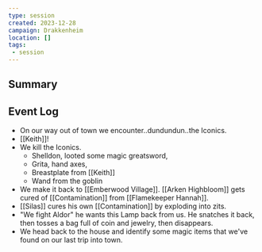 ```yaml
---
type: session
created: 2023-12-28
campaign: Drakkenheim
location: []
tags:
 - session
---
```



## Summary

## Event Log

- On our way out of town we encounter..dundundun..the Iconics.
- [[Keith]]!
- We kill the Iconics.
	- Shelldon, looted some magic greatsword, 
	- Grita, hand axes,
	- Breastplate from [[Keith]]
	- Wand from the goblin
- We make it back to [[Emberwood Village]]. [[Arken Highbloom]] gets cured of [[Contamination]] from [[Flamekeeper Hannah]].
- [[Silas]] cures his own [[Contamination]] by exploding into zits.
- "We fight Aldor" he wants this Lamp back from us. He snatches it back, then tosses a bag full of coin and jewelry, then disappears.
- We head back to the house and identify some magic items that we've found on our last trip into town.


